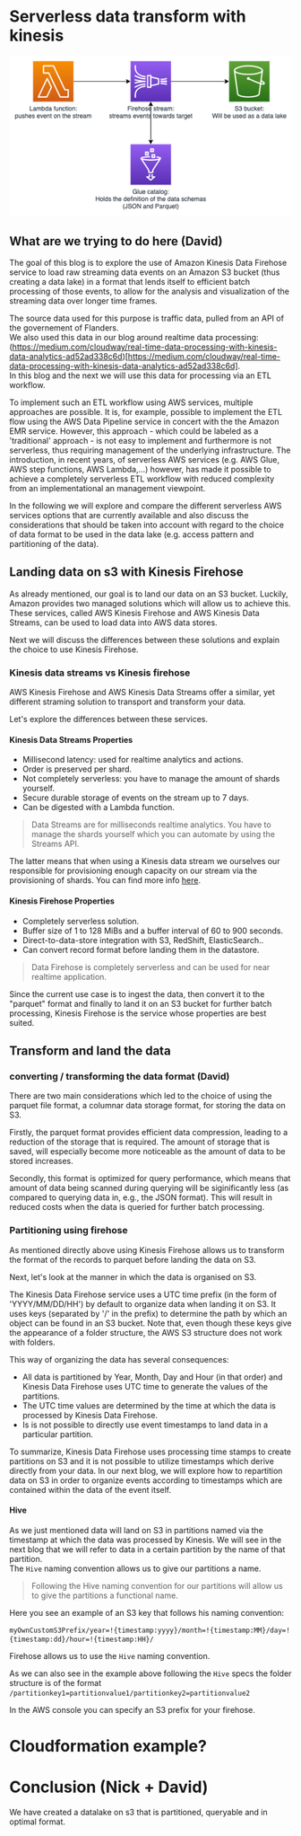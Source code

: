 # Serverless data transform with kinesis

![architecture](./img/kinesis-firehose-cloudway.png)

## What are we trying to do here (David)

The goal of this blog is to explore the use of Amazon Kinesis Data Firehose service to load raw streaming data events on an Amazon S3 bucket (thus creating a data lake) in a format that lends itself to efficient batch processing of those events, to allow for the analysis and visualization of the streaming data over longer time frames.

The source data used for this purpose is traffic data, pulled from an API of the governement of Flanders.  
We also used this data in our blog around realtime data processing: (https://medium.com/cloudway/real-time-data-processing-with-kinesis-data-analytics-ad52ad338c6d)[https://medium.com/cloudway/real-time-data-processing-with-kinesis-data-analytics-ad52ad338c6d].  
In this blog and the next we will use this data for processing via an ETL workflow.

To implement such an ETL workflow using AWS services, multiple approaches are  possible. 
It is, for example, possible to implement the ETL flow using the AWS Data Pipeline service in concert with the the Amazon EMR service. 
However, this approach - which could be labeled as a 'traditional' approach - is not easy to implement and furthermore is not serverless, thus requiring management of the underlying infrastructure. 
The introduction, in recent years, of serverless AWS services (e.g. AWS Glue, AWS step functions, AWS Lambda,...) however, has made it possible to achieve a completely serverless ETL workflow with reduced complexity from an implementational an management viewpoint.

In the following we will explore and compare the different serverless AWS services options that are currently available and also discuss the considerations that should be taken into account with regard to the choice of data format to be used in the data lake (e.g. access pattern and partitioning of the data).  

## Landing data on s3 with Kinesis Firehose
As already mentioned, our goal is to land our data on an S3 bucket. 
Luckily, Amazon provides two managed solutions which will allow us to achieve this. 
These services, called AWS Kinesis Firehose and AWS Kinesis Data Streams, can be used to load data into AWS data stores. 

Next we will discuss the differences between these solutions and explain the choice to use Kinesis Firehose. 

### Kinesis data streams vs Kinesis firehose
AWS Kinesis Firehose and AWS Kinesis Data Streams offer a similar, yet different straming solution to transport and transform your data.

Let's explore the differences between these services. 

#### Kinesis Data Streams Properties
- Millisecond latency: used for realtime analytics and actions.
- Order is preserved per shard.
- Not completely serverless: you have to manage the amount of shards yourself.
- Secure durable storage of events on the stream up to 7 days.
- Can be digested with a Lambda function.

> Data Streams are for milliseconds realtime analytics.
> You have to manage the shards yourself which you can automate by using the Streams API. 

The latter means that when using a Kinesis data stream we ourselves our responsible for provisioning enough capacity on our stream via the provisioning of shards.
You can find more info [here](https://aws.amazon.com/kinesis/data-streams/faqs/#:~:text=Shard%20is%20the%20base%20throughput,you%20create%20a%20data%20stream.).

#### Kinesis Firehose Properties
- Completely serverless solution.
- Buffer size of 1 to 128 MiBs and a buffer interval of 60 to 900 seconds.
- Direct-to-data-store integration with S3, RedShift, ElasticSearch..
- Can convert record format before landing them in the datastore.

> Data Firehose is completely serverless and can be used for near realtime application. 

Since the current use case is to ingest the data, then convert it to the "parquet" format and finally to land it on an S3 bucket for further batch processing, Kinesis Firehose is the service whose properties are best suited.

## Transform and land the data

### converting / transforming the data format (David)
There are two main considerations which led to the choice of using the parquet file format, a columnar data storage format, for storing the data on S3.

Firstly, the parquet format provides efficient data compression, leading to a reduction of the storage that is required.
The amount of storage that is saved, will especially become more noticeable as the amount of data to be stored increases.  

Secondly, this format is optimized for query performance, which means that amount of data being scanned during querying will be siginificantly less (as compared to querying data in, e.g., the JSON format). 
This will result in reduced costs when the data is queried for further batch processing.

### Partitioning using firehose
As mentioned directly above using Kinesis Firehose allows us to transform the format of the records to parquet before landing the data on S3.

Next, let's look at the manner in which the data is organised on S3. 

The Kinesis Data Firehose service uses a UTC time prefix (in the form of 'YYYY/MM/DD/HH') by default to organize data when landing it on S3. 
It uses keys (separated by '/' in the prefix) to determine the path by which an object can be found in an S3 bucket.
Note that, even though these keys give the appearance of a folder structure, the AWS S3 structure does not work with folders. 

This way of organizing the data has several consequences:
 * All data is partitioned by Year, Month, Day and Hour (in that order) and Kinesis Data Firehose uses UTC time to generate the values of the partitions.
 * The UTC time values are determined by the time at which the data is processed by Kinesis Data Firehose.
 * Is is not possible to directly use event timestamps to land data in a particular partition.
 
 To summarize, Kinesis Data Firehose uses processing time stamps to create partitions on S3 and it is not possible to utilize timestamps which derive directly from your data.
 In our next blog, we will explore how to repartition data on S3 in order to organize events according to timestamps which are contained within the data of the event itself.


#### Hive

As we just mentioned data will land on S3 in partitions named via the timestamp at which the data was processed by Kinesis.
We will see in the next blog that we will refer to data in a certain partition by the name of that partition.  
The `Hive` naming convention allows us to give our partitions a name.

> Following the Hive naming convention for our partitions will allow us to give the partitions a functional name.

Here you see an example of an S3 key that follows his naming convention:

```
myOwnCustomS3Prefix/year=!{timestamp:yyyy}/month=!{timestamp:MM}/day=!{timestamp:dd}/hour=!{timestamp:HH}/
```

Firehose allows us to use the `Hive` naming convention.

As we can also see in the example above following the `Hive` specs the folder structure is of the format `/partitionkey1=partitionvalue1/partitionkey2=partitionvalue2`

In the AWS console you can specify an S3 prefix for your firehose.

<!-- TODO: add image of configuring this in the console -->


# Cloudformation example?
<!-- Todo -->
# Conclusion (Nick + David)

We have created a datalake on s3 that is partitioned, queryable and in optimal format.

